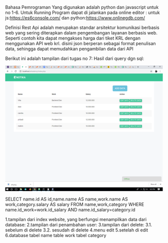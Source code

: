 Bahasa Pemrograman Yang digunakan adalah python dan javascript untuk no 1-6.
Untuk Running Program dapat di jalankan pada online editor :
untuk js:https://es6console.com/ dan python:https://www.onlinegdb.com/

Definisi Rest Api adalah merupakan standar arsitektur komunikasi berbasis web yang sering diterapkan dalam pengembangan layanan berbasis web. Seperti contoh kita dapat mengakses harga dari tiket KRL dengan menggunakan API web krl.
disini json berperan sebagai format penulisan data, sehingga dapat memudahkan pengambilan data dari API

Berikut ini adalah tampilan dari tugas no 7:
Hasil dari query dgn sql:

![alt text](https://github.com/dian1up/arkademy_test/blob/master/arkademy/images/index.PNG)

SELECT name.id AS id,name.name AS name,work.name AS work,category.salary AS salary FROM name,work,category WHERE        name.id_work=work.id_salary AND name.id_salary=category.id

1.tampilan dari index website, yang berfungsi menampilkan data dari database:
2.tampilan dari penambahan user:
3.tampilan dari delete:
  3.1. sebelum di delete
  3.2. sesudah di delete
4.menu edit
5.setelah di edit
6.database
  tabel name
  table work
  tabel category
